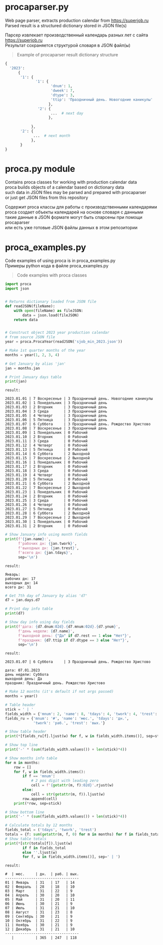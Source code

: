 # procaparser.py
Web page parser, extracts production calendar from https://superjob.ru  
Parsed result is a structured dictionary stored in JSON file(s)  

Парсер извлекает производственный календарь разных лет с сайта https://superjob.ru  
Результат сохраняется структурой словаря в JSON файл(ы)


> Example of procaparser result dictionary structure
```python
{
  '2023':
      {
       '1': {
              '1': {
                     'dnum': 1,
                     'dweek': 7,
                     'dtype': 3,
                     'ttip': 'Праздничный день. Новогодние каникулы'
                    },
               '2': {
                     ...  # next day
                    },
            
            },
       '2': {
             ...  # next month
            },
       }
}
```
# proca.py module
Contains proca classes for working with production calendar data  
proca builds objects of a calendar based on dictionary data  
such data in JSON files may be parsed and prepared with procaparser  
or just get JSON files from this repository  

Содержит proca классы для работы с производственными календарями  
proca создает объекты календарей на основе словаря с данными  
такие данные в JSON формате могут быть спарсены при помощи procaparser  
или есть уже готовые JSON файлы данных в этом репозитории  

# proca_examples.py
Code examples of using proca is in proca_examples.py  
Примеры python кода в файле proca_examples.py  

> Code examples with proca classes

```python
import proca
import json


# Returns dictionary loaded from JSON file
def readJSON(fileName):
    with open(fileName) as fileJSON:
        data = json.load(fileJSON)
    return data


# Construct object 2023 year production calendar
# from source JSON file
year = proca.ProcaYear(readJSON('sjob_min_2023.json'))

# Make 1st quarter months of the year
months = year(1, 2, 3, 4)

# Get January by alias 'jan'
jan = months.jan

# Print January days table
print(jan)
```
`result:`
```
2023.01.01 | 7 Воскресенье | 3 Праздничный день. Новогодние каникулы
2023.01.02 | 1 Понедельник | 3 Праздничный день
2023.01.03 | 2 Вторник     | 3 Праздничный день
2023.01.04 | 3 Среда       | 3 Праздничный день
2023.01.05 | 4 Четверг     | 3 Праздничный день
2023.01.06 | 5 Пятница     | 3 Праздничный день
2023.01.07 | 6 Суббота     | 3 Праздничный день. Рождество Христово
2023.01.08 | 7 Воскресенье | 3 Праздничный день
2023.01.09 | 1 Понедельник | 0 Рабочий
2023.01.10 | 2 Вторник     | 0 Рабочий
2023.01.11 | 3 Среда       | 0 Рабочий
2023.01.12 | 4 Четверг     | 0 Рабочий
2023.01.13 | 5 Пятница     | 0 Рабочий
2023.01.14 | 6 Суббота     | 2 Выходной
2023.01.15 | 7 Воскресенье | 2 Выходной
2023.01.16 | 1 Понедельник | 0 Рабочий
2023.01.17 | 2 Вторник     | 0 Рабочий
2023.01.18 | 3 Среда       | 0 Рабочий
2023.01.19 | 4 Четверг     | 0 Рабочий
2023.01.20 | 5 Пятница     | 0 Рабочий
2023.01.21 | 6 Суббота     | 2 Выходной
2023.01.22 | 7 Воскресенье | 2 Выходной
2023.01.23 | 1 Понедельник | 0 Рабочий
2023.01.24 | 2 Вторник     | 0 Рабочий
2023.01.25 | 3 Среда       | 0 Рабочий
2023.01.26 | 4 Четверг     | 0 Рабочий
2023.01.27 | 5 Пятница     | 0 Рабочий
2023.01.28 | 6 Суббота     | 2 Выходной
2023.01.29 | 7 Воскресенье | 2 Выходной
2023.01.30 | 1 Понедельник | 0 Рабочий
2023.01.31 | 2 Вторник     | 0 Рабочий
```
```python
# Show January info using month fields
print(f'{jan.name}:',
      f'рабочих дн: {jan.twork}',
      f'выходных дн: {jan.trest}',
      f'всего дн: {jan.tdays}',
      sep='\n')
```
`result:`
```
Январь:
рабочих дн: 17
выходных дн: 14
всего дн: 31
```
```python
# Get 7th day of January by alias 'd7'
d7 = jan.days.d7

# Print day info table
print(d7)

# Show day info using day fields
print(f'дата: {d7.dnum:02d}.{d7.mnum:02d}.{d7.ynum}',
      f'день недели: {d7.name}',
      f'выходной день: {"Да" if d7.rest == 1 else "Нет"}',
      f'праздник: {d7.ttip if d7.dtype == 3 else "Нет"}',
      sep='\n')
```
`result:`
```
2023.01.07 | 6 Суббота     | 3 Праздничный день. Рождество Христово

дата: 07.01.2023
день недели: Суббота
выходной день: Да
праздник: Праздничный день. Рождество Христово
```
```python
# Make 12 months (it's default if not args passed)
months = year()

# Table header
stick = ' | '
fields_width = {'mnum': 2, 'name': 8, 'tdays': 4, 'twork': 4, 'trest': 4}
fields_ru = {'mnum': '#', 'name': 'мес.', 'tdays': 'дн.',
             'twork': 'раб.', 'trest': 'вых.'}

# Show table header
print(*[fields_ru[f].ljust(w) for f, w in fields_width.items()], sep=stick)

# Show top line
print('-' * (sum(fields_width.values()) + len(stick)*4))

# Show months info table
for m in months:
    row = []
    for f, w in fields_width.items():
        if f == 'mnum':
            # 2 pos digit with leading zero
            cell = f'{getattr(m, f):02d}'.rjust(w)
        else:
            cell = str(getattr(m, f)).ljust(w)
        row.append(cell)
    print(*row, sep=stick)

# Show bottom line
print('-' * (sum(fields_width.values()) + len(stick)*4))

# Calculate totals by 12 months
fields_total = ('tdays', 'twork', 'trest')
totals = {f: sum(getattr(m, f, 0) for m in months) for f in fields_total}
# Show table totals
print(*[str(totals[f]).ljust(w)
        if f in fields_total
        else ''.ljust(w)
        for f, w in fields_width.items()], sep=' | ')
```
`result:`
```
#  | мес.     | дн.  | раб. | вых.
----------------------------------
01 | Январь   | 31   | 17   | 14  
02 | Февраль  | 28   | 18   | 10  
03 | Март     | 31   | 22   | 9   
04 | Апрель   | 30   | 20   | 10  
05 | Май      | 31   | 20   | 11  
06 | Июнь     | 30   | 21   | 9   
07 | Июль     | 31   | 21   | 10  
08 | Август   | 31   | 23   | 8   
09 | Сентябрь | 30   | 21   | 9   
10 | Октябрь  | 31   | 22   | 9   
11 | Ноябрь   | 30   | 21   | 9   
12 | Декабрь  | 31   | 21   | 10  
----------------------------------
   |          | 365  | 247  | 118 
```

